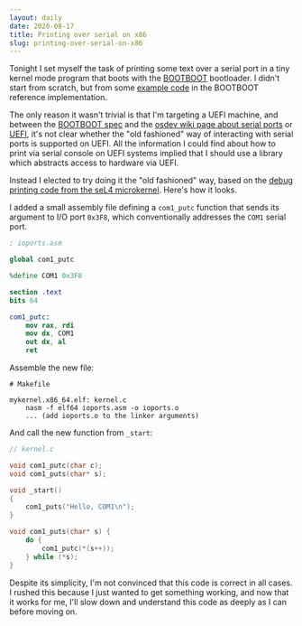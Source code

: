 ```yaml
---
layout: daily
date: 2020-08-17
title: Printing over serial on x86
slug: printing-over-serial-on-x86
---
```


Tonight I set myself the task of printing some text over a serial port in a tiny
kernel mode program that boots with the [BOOTBOOT](https://wiki.osdev.org/BOOTBOOT)
bootloader. I didn't start from scratch, but from some
[example code](https://gitlab.com/bztsrc/bootboot/-/tree/master/mykernel)
in the BOOTBOOT reference implementation.

The only reason it wasn't trivial is that I'm targeting a UEFI machine,
and between the [BOOTBOOT spec](https://gitlab.com/bztsrc/bootboot/raw/master/bootboot_spec_1st_ed.pdf)
and the [osdev wiki page about serial ports](https://wiki.osdev.org/Serial_Ports)
or [UEFI](https://wiki.osdev.org/UEFI), it's not clear whether the "old fashioned" way
of interacting with serial ports is supported on UEFI. All the information I could find about
how to print via serial console on UEFI systems implied that I should use a library which
abstracts access to hardware via UEFI.

Instead I elected to try doing it the "old fashioned" way, based on the
[debug printing code from the seL4 microkernel](https://github.com/seL4/seL4/blob/master/src/plat/pc99/machine/io.c#L30).
Here's how it looks.

I added a small assembly file defining a `com1_putc` function that sends its argument to I/O port `0x3F8`,
which conventionally addresses the `COM1` serial port.
```nasm
; ioports.asm

global com1_putc

%define COM1 0x3F8

section .text
bits 64

com1_putc:
    mov rax, rdi
    mov dx, COM1
    out dx, al
    ret
```
Assemble the new file:
```make
# Makefile

mykernel.x86_64.elf: kernel.c
	nasm -f elf64 ioports.asm -o ioports.o
	... (add ioports.o to the linker arguments)
```

And call the new function from `_start`:
```c
// kernel.c

void com1_putc(char c);
void com1_puts(char* s);

void _start()
{
    com1_puts("Hello, COM1\n");
}

void com1_puts(char* s) {
    do {
        com1_putc(*(s++));
    } while (*s);
}
```
Despite its simplicity, I'm not convinced that this code is correct in all cases.
I rushed this because I just wanted to get something working, and now that it works
for me, I'll slow down and understand this code as deeply as I can before moving on.
